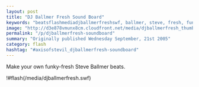 ```yaml
---
layout: post
title: "DJ Ballmer Fresh Sound Board"
keywords: "beatsflashmediadjballmerfreshswf, ballmer, steve, fresh, funky"
image: "http://d3e878vmunx8cm.cloudfront.net/media/djballmerfresh_thumb.png"
permalink: "/p/djballmerfresh-soundboard"
summary: "Originally published Wednesday September, 21st 2005"
category: flash
hashtag: "#axisofstevil_djballmerfresh-soundboard"
---
```


Make your own funky-fresh Steve Ballmer beats.

!#flash(/media/djballmerfresh.swf)

